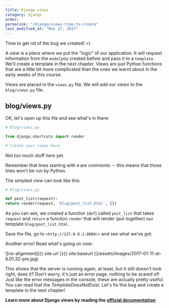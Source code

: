 ```yaml
---
title: Django views
category: django
order: 
permalink: "/django/views-time-to-create"
last_modified_at: "May 17, 2017"
---
```


Time to get rid of the bug we created! =)

A *view* is a place where we put the "logic" of our application. It will request information from the `model`you created before and pass it to a `template`. We'll create a template in the next chapter. Views are just Python functions that are a little bit more complicated than the ones we learnt about in the early weeks of this course.

Views are placed in the `views.py` file. We will add our *views* to the `blog/views.py` file.

## blog/views.py

OK, let's open up this file and see what's in there:

``` python
# blog/views.py

from django.shortcuts import render

# Create your views here.

```

Not too much stuff here yet.

Remember that lines starting with `#` are comments -- this means that those lines won't be run by Python.

The simplest *view* can look like this:

``` python
# blog/views.py

def post_list(request):
return render(request, 'blog/post_list.html', {})
```

As you can see, we created a function (`def`) called `post_list` that takes `request` and `return` a function `render` that will render (put together) our template `blog/post_list.html`.

Save the file, go to `<http://127.0.0.1:8000/>` and see what we've got.

Another error! Read what's going on now:

![no-alignment]({{ site.url }}{{ site.baseurl }}/assets/images/2017-01-11-at-6.01.32-pm.jpg)

This shows that the server is running again, at least, but it still doesn't look right, does it? Don't worry, it's just an error page, nothing to be scared of! Just like the error messages in the console, these are actually pretty useful. You can read that the *TemplateDoesNotExist*. Let's fix this bug and create a template in the next chapter!

**Learn more about Django views by reading the [official documentation](https://docs.djangoproject.com/en/1.10/topics/http/views/)**
